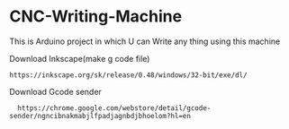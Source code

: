 # CNC-Writing-Machine


This is Arduino project in which U can Write any thing using this machine



Download Inkscape(make g code file)
    
    https://inkscape.org/sk/release/0.48/windows/32-bit/exe/dl/
    
    
 Download Gcode sender
 
      https://chrome.google.com/webstore/detail/gcode-sender/ngncibnakmabjlfpadjagnbdjbhoelom?hl=en
